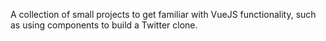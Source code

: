 A collection of small projects to get familiar with VueJS functionality, such as using components to build a Twitter clone.